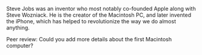 Steve Jobs was an inventor who most notably co-founded Apple along with Steve Wozniack. He is the creator of the Macintosh PC, and later invented the iPhone, which has helped to revolutionize the way we do almost anything.

Peer review: Could you add more details about the first Macintosh computer?
